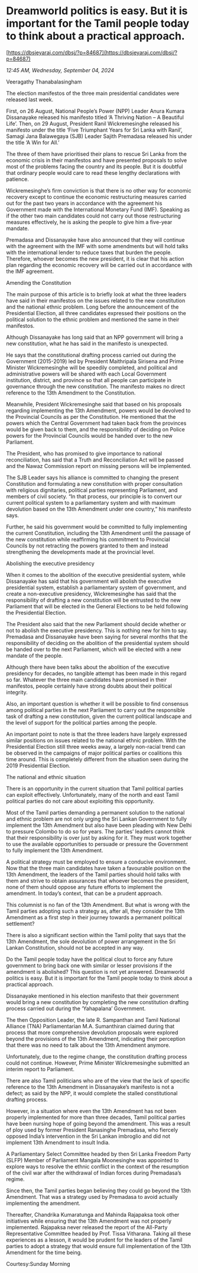 # Dreamworld politics is easy. But it is important for the Tamil people today to think about a practical approach.

[https://dbsjeyaraj.com/dbsj/?p=84687](https://dbsjeyaraj.com/dbsj/?p=84687)

*12:45 AM, Wednesday, September 04, 2024*

Veeragathy Thanabalasingham

The election manifestos of the three main presidential candidates were released last week.

First, on 26 August, National People’s Power (NPP) Leader Anura Kumara Dissanayake released his manifesto titled ‘A Thriving Nation – A Beautiful Life’. Then, on 29 August, President Ranil Wickremesinghe released his manifesto under the title ‘Five Triumphant Years for Sri Lanka with Ranil’, Samagi Jana Balawegaya (SJB) Leader Sajith Premadasa released his under the title ‘A Win for All.’

The three of them have prioritised their plans to rescue Sri Lanka from the economic crisis in their manifestos and have presented proposals to solve most of the problems facing the country and its people. But it is doubtful that ordinary people would care to read these lengthy declarations with patience.

Wickremesinghe’s firm conviction is that there is no other way for economic recovery except to continue the economic restructuring measures carried out for the past two years in accordance with the agreement his Government made with the International Monetary Fund (IMF). Speaking as if the other two main candidates could not carry out those restructuring measures effectively, he is asking the people to give him a five-year mandate.

Premadasa and Dissanayake have also announced that they will continue with the agreement with the IMF with some amendments but will hold talks with the international lender to reduce taxes that burden the people. Therefore, whoever becomes the new president, it is clear that his action plan regarding the economic recovery will be carried out in accordance with the IMF agreement.

Amending the Constitution

The main purpose of this article is to briefly look at what the three leaders have said in their manifestos on the issues related to the new constitution and the national ethnic problem. Long before the announcement of the Presidential Election, all three candidates expressed their positions on the political solution to the ethnic problem and mentioned the same in their manifestos.

Although Dissanayake has long said that an NPP government will bring a new constitution, what he has said in the manifesto is unexpected.

He says that the constitutional drafting process carried out during the Government (2015-2019) led by President Maithripala Sirisena and Prime Minister Wickremesinghe will be speedily completed, and political and administrative powers will be shared with each Local Government institution, district, and province so that all people can participate in governance through the new constitution. The manifesto makes no direct reference to the 13th Amendment to the Constitution.

Meanwhile, President Wickremesinghe said that based on his proposals regarding implementing the 13th Amendment, powers would be devolved to the Provincial Councils as per the Constitution. He mentioned that the powers which the Central Government had taken back from the provinces would be given back to them, and the responsibility of deciding on Police powers for the Provincial Councils would be handed over to the new Parliament.

The President, who has promised to give importance to national reconciliation, has said that a Truth and Reconciliation Act will be passed and the Nawaz Commission report on missing persons will be implemented.

The SJB Leader says his alliance is committed to changing the present Constitution and formulating a new constitution with proper consultation with religious dignitaries, political parties representing Parliament, and members of civil society. “In that process, our principle is to convert our current political system to a parliamentary system and with maximum devolution based on the 13th Amendment under one country,” his manifesto says.

Further, he said his government would be committed to fully implementing the current Constitution, including the 13th Amendment until the passage of the new constitution while reaffirming his commitment to Provincial Councils by not retracting the powers granted to them and instead strengthening the developments made at the provincial level.

Abolishing the executive presidency

When it comes to the abolition of the executive presidential system, while Dissanayake has said that his government will abolish the executive presidential system, establish a parliamentary system of government, and create a non-executive presidency, Wickremesinghe has said that the responsibility of drafting a new constitution will be entrusted to the new Parliament that will be elected in the General Elections to be held following the Presidential Election.

The President also said that the new Parliament should decide whether or not to abolish the executive presidency. This is nothing new for him to say. Premadasa and Dissanayake have been saying for several months that the responsibility of deciding on the abolition of the presidential system should be handed over to the next Parliament, which will be elected with a new mandate of the people.

Although there have been talks about the abolition of the executive presidency for decades, no tangible attempt has been made in this regard so far. Whatever the three main candidates have promised in their manifestos, people certainly have strong doubts about their political integrity.

Also, an important question is whether it will be possible to find consensus among political parties in the next Parliament to carry out the responsible task of drafting a new constitution, given the current political landscape and the level of support for the political parties among the people.

An important point to note is that the three leaders have largely expressed similar positions on issues related to the national ethnic problem. With the Presidential Election still three weeks away, a largely non-racial trend can be observed in the campaigns of major political parties or coalitions this time around. This is completely different from the situation seen during the 2019 Presidential Election.

The national and ethnic situation

There is an opportunity in the current situation that Tamil political parties can exploit effectively. Unfortunately, many of the north and east Tamil political parties do not care about exploiting this opportunity.

Most of the Tamil parties demanding a permanent solution to the national and ethnic problem are not only urging the Sri Lankan Government to fully implement the 13th Amendment but also have been pleading with New Delhi to pressure Colombo to do so for years. The parties’ leaders cannot think that their responsibility is over just by asking for it. They must work together to use the available opportunities to persuade or pressure the Government to fully implement the 13th Amendment.

A political strategy must be employed to ensure a conducive environment. Now that the three main candidates have taken a favourable position on the 13th Amendment, the leaders of the Tamil parties should hold talks with them and strive to obtain assurances that whoever becomes the president, none of them should oppose any future efforts to implement the amendment. In today’s context, that can be a prudent approach.

This columnist is no fan of the 13th Amendment. But what is wrong with the Tamil parties adopting such a strategy as, after all, they consider the 13th Amendment as a first step in their journey towards a permanent political settlement?

There is also a significant section within the Tamil polity that says that the 13th Amendment, the sole devolution of power arrangement in the Sri Lankan Constitution, should not be accepted in any way.

Do the Tamil people today have the political clout to force any future government to bring back one with similar or lesser provisions if the amendment is abolished? This question is not yet answered. Dreamworld politics is easy. But it is important for the Tamil people today to think about a practical approach.

Dissanayake mentioned in his election manifesto that their government would bring a new constitution by completing the new constitution drafting process carried out during the ‘Yahapalana’ Government.

The then Opposition Leader, the late R. Sampanthan and Tamil National Alliance (TNA) Parliamentarian M.A. Sumanthiran claimed during that process that more comprehensive devolution proposals were explored beyond the provisions of the 13th Amendment, indicating their perception that there was no need to talk about the 13th Amendment anymore.

Unfortunately, due to the regime change, the constitution drafting process could not continue. However, Prime Minister Wickremesinghe submitted an interim report to Parliament.

There are also Tamil politicians who are of the view that the lack of specific reference to the 13th Amendment in Dissanayake’s manifesto is not a defect; as said by the NPP, it would complete the stalled constitutional drafting process.

However, in a situation where even the 13th Amendment has not been properly implemented for more than three decades, Tamil political parties have been nursing hope of going beyond the amendment. This was a result of ploy used by former President Ranasinghe Premadasa, who fiercely opposed India’s intervention in the Sri Lankan imbroglio and did not implement 13th Amendment to insult India.

A Parliamentary Select Committee headed by then Sri Lanka Freedom Party (SLFP) Member of Parliament Mangala Moonesinghe was appointed to explore ways to resolve the ethnic conflict in the context of the resumption of the civil war after the withdrawal of Indian forces during Premadasa’s regime.

Since then, the Tamil parties began believing they could go beyond the 13th Amendment. That was a strategy used by Premadasa to avoid actually implementing the amendment.

Thereafter, Chandrika Kumaratunga and Mahinda Rajapaksa took other initiatives while ensuring that the 13th Amendment was not properly implemented. Rajapaksa never released the report of the All-Party Representative Committee headed by Prof. Tissa Vitharana. Taking all these experiences as a lesson, it would be prudent for the leaders of the Tamil parties to adopt a strategy that would ensure full implementation of the 13th Amendment for the time being.

Courtesy:Sunday Morning


